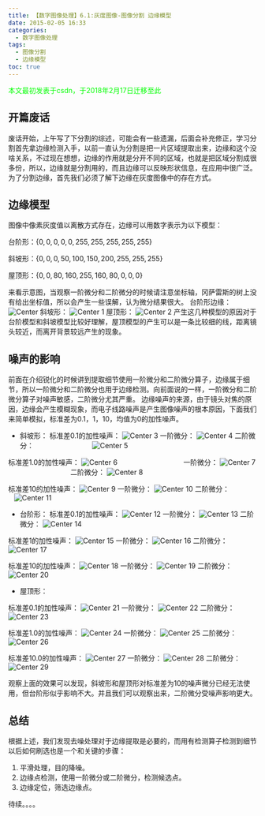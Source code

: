```yaml
---
title: 【数字图像处理】6.1:灰度图像-图像分割 边缘模型
date: 2015-02-05 16:33
categories:
  - 数字图像处理
tags:
  - 图像分割
  - 边缘模型
toc: true
---
```

<font color="00FF00">本文最初发表于csdn，于2018年2月17日迁移至此</font>
## 开篇废话
废话开始，上午写了下分割的综述，可能会有一些遗漏，后面会补充修正，学习分割首先拿边缘检测入手，以前一直认为分割是把一片区域提取出来，边缘和这个没啥关系，不过现在想想，边缘的作用就是分开不同的区域，也就是把区域分割成很多份，所以，边缘就是分割用的，而且边缘可以反映形状信息，在应用中很广泛。为了分割边缘，首先我们必须了解下边缘在灰度图像中的存在方式。

## 边缘模型
图像中像素灰度值以离散方式存在，边缘可以用数字表示为以下模型：

台阶形：$\{0,0,0,0,0,255,255,255,255,255\}$

斜坡形：$\{0,0,0,50,100,150,200,255,255,255\}$

屋顶形：$\{0,0,80,160,255,160,80,0,0,0\}$

来看示意图，当观察一阶微分和二阶微分的时候请注意坐标轴，冈萨雷斯的树上没有给出坐标值，所以会产生一些误解，认为微分结果很大。
台阶形边缘：
![Center][]
斜坡形：
![Center 1][]
屋顶形：
![Center 2][]
产生这几种模型的原因对于台阶模型和斜坡模型比较好理解，屋顶模型的产生可以是一条比较细的线，距离镜头较近，而离开背景较远产生的现象。
## 噪声的影响
前面在介绍锐化的时候讲到提取细节使用一阶微分和二阶微分算子，边缘属于细节，所以一阶微分和二阶微分也用于边缘检测。向前面说的一样，一阶微分和二阶微分算子对噪声敏感，二阶微分尤其严重。
边缘噪声的来源，由于镜头对焦的原因，边缘会产生模糊现象，而电子线路噪声是产生图像噪声的根本原因，下面我们来简单模拟，标准差为0.1，1，10，均值为0的加性噪声。
 * 斜坡形：
标准差0.1的加性噪声：
![Center 3][]
一阶微分：
![Center 4][]
二阶微分：                             
![Center 5][]

标准差1.0的加性噪声：
![Center 6][]                                 
一阶微分：
![Center 7][]                               
二阶微分：
![Center 8][]


标准差10的加性噪声：
![Center 9][]
一阶微分：
![Center 10][]
二阶微分：               
![Center 11][]

 *  台阶形：
标准差0.1的加性噪声：
![Center 12][]
一阶微分：
![Center 13][]
二阶微分：
![Center 14][] 

标准差1的加性噪声：
![Center 15][]
一阶微分：
![Center 16][]
二阶微分：
![Center 17][] 

标准差10的加性噪声：
![Center 18][]
一阶微分：
![Center 19][]
二阶微分：
![Center 20][]

 *  屋顶形：

标准差0.1的加性噪声：
![Center 21][]
一阶微分：
![Center 22][]
二阶微分：
![Center 23][] 

标准差1.0的加性噪声：
![Center 24][]
一阶微分：
![Center 25][]
二阶微分：
![Center 26][] 

标准差10.0的加性噪声：
![Center 27][]
一阶微分：
![Center 28][]
二阶微分：
![Center 29][]

观察上面的效果可以发现，斜坡形和屋顶形对标准差为10的噪声微分已经无法使用，但台阶形似乎影响不大。并且我们可以观察出来，二阶微分受噪声影响更大。
## 总结
根据上述，我们发现去噪处理对于边缘提取是必要的，而用有检测算子检测到细节以后如何刷选也是一个和关键的步骤：

1. 平滑处理，目的降噪。
2. 边缘点检测，使用一阶微分或二阶微分，检测候选点。
3. 边缘定位，筛选边缘点。

待续。。。。



[Center]: DIP-6-1-灰度图像-图像分割-边缘模型/20150205151021004.png
[Center 1]: DIP-6-1-灰度图像-图像分割-边缘模型/20150205151044448.png
[Center 2]: DIP-6-1-灰度图像-图像分割-边缘模型/20150205151101049.png
[Center 3]: DIP-6-1-灰度图像-图像分割-边缘模型/20150205152709312.png
[Center 4]: DIP-6-1-灰度图像-图像分割-边缘模型/20150205152715643.png
[Center 5]: DIP-6-1-灰度图像-图像分割-边缘模型/20150205152719951.png
[Center 6]: DIP-6-1-灰度图像-图像分割-边缘模型/20150205152840790.png
[Center 7]: DIP-6-1-灰度图像-图像分割-边缘模型/20150205152849696.png
[Center 8]: DIP-6-1-灰度图像-图像分割-边缘模型/20150205152855592.png
[Center 9]: DIP-6-1-灰度图像-图像分割-边缘模型/20150205154004742.png
[Center 10]: DIP-6-1-灰度图像-图像分割-边缘模型/20150205154023774.png
[Center 11]: DIP-6-1-灰度图像-图像分割-边缘模型/20150205154043587.png
[Center 12]: DIP-6-1-灰度图像-图像分割-边缘模型/20150205154555507.png
[Center 13]: DIP-6-1-灰度图像-图像分割-边缘模型/20150205154545585.png
[Center 14]: DIP-6-1-灰度图像-图像分割-边缘模型/20150205154538191.png
[Center 15]: DIP-6-1-灰度图像-图像分割-边缘模型/20150205154530703.png
[Center 16]: DIP-6-1-灰度图像-图像分割-边缘模型/20150205154524260.png
[Center 17]: DIP-6-1-灰度图像-图像分割-边缘模型/20150205154517349.png
[Center 18]: DIP-6-1-灰度图像-图像分割-边缘模型/20150205154509707.png
[Center 19]: DIP-6-1-灰度图像-图像分割-边缘模型/20150205154503187.png
[Center 20]: DIP-6-1-灰度图像-图像分割-边缘模型/20150205154457883.png
[Center 21]: DIP-6-1-灰度图像-图像分割-边缘模型/20150205155323573.png
[Center 22]: DIP-6-1-灰度图像-图像分割-边缘模型/20150205155312591.png
[Center 23]: DIP-6-1-灰度图像-图像分割-边缘模型/20150205155305820.png
[Center 24]: DIP-6-1-灰度图像-图像分割-边缘模型/20150205155256647.png
[Center 25]: DIP-6-1-灰度图像-图像分割-边缘模型/20150205155251715.png
[Center 26]: DIP-6-1-灰度图像-图像分割-边缘模型/20150205155245725.png
[Center 27]: DIP-6-1-灰度图像-图像分割-边缘模型/20150205155239984.png
[Center 28]: DIP-6-1-灰度图像-图像分割-边缘模型/20150205155234196.png
[Center 29]: DIP-6-1-灰度图像-图像分割-边缘模型/20150205155228674.png
